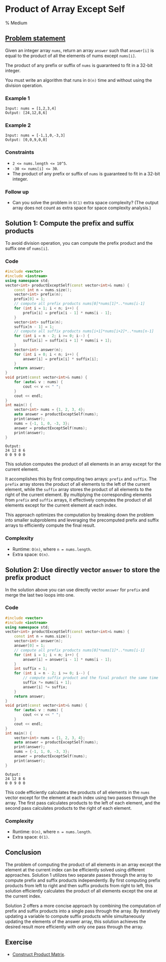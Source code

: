 # Product of Array Except Self
% Medium 
## [Problem statement](https://leetcode.com/problems/product-of-array-except-self/)

Given an integer array `nums`, return an array `answer` such that `answer[i]` is equal to the product of all the elements of nums except `nums[i]`.

The product of any prefix or suffix of `nums` is guaranteed to fit in a 32-bit integer.

You must write an algorithm that runs in `O(n)` time and without using the division operation.

### Example 1
```plain
Input: nums = [1,2,3,4]
Output: [24,12,8,6]
```

### Example 2
```plain
Input: nums = [-1,1,0,-3,3]
Output: [0,0,9,0,0]
```
 

### Constraints

* `2 <= nums.length <= 10^5`.
* `-30 <= nums[i] <= 30`.
* The product of any prefix or suffix of `nums` is guaranteed to fit in a 32-bit integer.
 

### Follow up
* Can you solve the problem in `O(1)` extra space complexity? (The output array does not count as extra space for space complexity analysis.)

## Solution 1: Compute the prefix and suffix products

To avoid division operation, you can compute the prefix product and the suffix one of `nums[i]`.

### Code
```cpp
#include <vector>
#include <iostream>
using namespace std;
vector<int> productExceptSelf(const vector<int>& nums) {
    const int n = nums.size();
    vector<int> prefix(n);
    prefix[0] = 1;
    // compute all prefix products nums[0]*nums[1]*..*nums[i-1]
    for (int i = 1; i < n; i++) {
        prefix[i] = prefix[i - 1] * nums[i - 1];
    }
    vector<int> suffix(n);        
    suffix[n - 1] = 1;
    // compute all suffix products nums[i+1]*nums[i+2]*..*nums[n-1]
    for (int i = n - 2; i >= 0; i--) {
        suffix[i] = suffix[i + 1] * nums[i + 1];
    }
    vector<int> answer(n);
    for (int i = 0; i < n; i++) {
        answer[i] = prefix[i] * suffix[i];
    }
    return answer;
}
void print(const vector<int>& nums) {
    for (auto& v : nums) {
        cout << v << " ";
    }
    cout << endl;
}
int main() {
    vector<int> nums = {1, 2, 3, 4};
    auto answer = productExceptSelf(nums);
    print(answer);
    nums = {-1, 1, 0, -3, 3};
    answer = productExceptSelf(nums);
    print(answer);
}
```
```plain
Output:
24 12 8 6 
0 0 9 0 0
```

This solution computes the product of all elements in an array except for the current element. 

It accomplishes this by first computing two arrays: `prefix` and `suffix`. The `prefix` array stores the product of all elements to the left of the current element, while the `suffix` array stores the product of all elements to the right of the current element. By multiplying the corresponding elements from `prefix` and `suffix` arrays, it effectively computes the product of all elements except for the current element at each index. 

This approach optimizes the computation by breaking down the problem into smaller subproblems and leveraging the precomputed prefix and suffix arrays to efficiently compute the final result.

### Complexity

* Runtime: `O(n)`, where `n = nums.length`.
* Extra space: `O(n)`.

## Solution 2: Use directly vector `answer` to store the prefix product
In the solution above you can use directly vector `answer` for `prefix` and merge the last two loops into one.

### Code
```cpp
#include <vector>
#include <iostream>
using namespace std;
vector<int> productExceptSelf(const vector<int>& nums) {
    const int n = nums.size();
    vector<int> answer(n);
    answer[0] = 1;
    // compute all prefix products nums[0]*nums[1]*..*nums[i-1]
    for (int i = 1; i < n; i++) {
        answer[i] = answer[i - 1] * nums[i - 1];
    }
    int suffix = 1;
    for (int i = n - 2; i >= 0; i--) {
        // compute suffix product and the final product the same time
        suffix *= nums[i + 1];
        answer[i] *= suffix;
    }
    return answer;
}
void print(const vector<int>& nums) {
    for (auto& v : nums) {
        cout << v << " ";
    }
    cout << endl;
}
int main() {
    vector<int> nums = {1, 2, 3, 4};
    auto answer = productExceptSelf(nums);
    print(answer);
    nums = {-1, 1, 0, -3, 3};
    answer = productExceptSelf(nums);
    print(answer);
}
```
```plain
Output:
24 12 8 6 
0 0 9 0 0
```

This code efficiently calculates the products of all elements in the `nums` vector except for the element at each index using two passes through the array. The first pass calculates products to the left of each element, and the second pass calculates products to the right of each element.

### Complexity

* Runtime: `O(n)`, where `n = nums.length`.
* Extra space: `O(1)`.

## Conclusion

The problem of computing the product of all elements in an array except the element at the current index can be efficiently solved using different approaches. Solution 1 utilizes two separate passes through the array to compute prefix and suffix products independently. By first computing prefix products from left to right and then suffix products from right to left, this solution efficiently calculates the product of all elements except the one at the current index.

Solution 2 offers a more concise approach by combining the computation of prefix and suffix products into a single pass through the array. By iteratively updating a variable to compute suffix products while simultaneously updating the elements of the answer array, this solution achieves the desired result more efficiently with only one pass through the array.

## Exercise
- [Construct Product Matrix](https://leetcode.com/problems/construct-product-matrix/).

